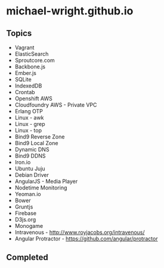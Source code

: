 michael-wright.github.io
========================

Topics
------------------------

* Vagrant
* ElasticSearch
* Sproutcore.com
* Backbone.js
* Ember.js
* SQLite
* IndexedDB
* Crontab
* Openshift AWS
* Cloudfoundry AWS - Private VPC
* Erlang OTP
* Linux - awk
* Linux - grep
* Linux - top
* Bind9 Reverse Zone
* Bind9 Local Zone
* Dynamic DNS
* Bind9 DDNS
* Iron.io
* Ubuntu Juju
* Debian Driver
* AngularJS - Media Player
* Nodetime Monitoring
* Yeoman.io
* Bower
* Gruntjs
* Firebase
* D3js.org
* Monogame
* Intravenous - http://www.royjacobs.org/intravenous/
* Angular Protractor - https://github.com/angular/protractor


Completed 
--------------------------
